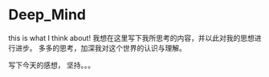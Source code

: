 # Deep_Mind
this is what I think about!
我想在这里写下我所思考的内容，并以此对我的思想进行进步。
多多的思考，加深我对这个世界的认识与理解。

写下今天的感想，
坚持。。。
